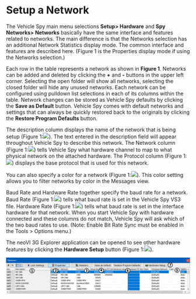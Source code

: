 # Setup a Network

The Vehicle Spy main menu selections **Setup> Hardware** and **Spy Networks> Networks** basically have the same interface and features related to networks. The main difference is that the Networks selection has an additional Network Statistics display mode. The common interface and features are described here. (Figure 1 is the Properties display mode if using the Networks selection.)

Each row in the table represents a network as shown in **Figure 1**. Networks can be added and deleted by clicking the **+** and **-** buttons in the upper left corner. Selecting the open folder will show all networks, selecting the closed folder will hide any unused networks. Each network can be configured using pulldown list selections in each of its columns within the table. Network changes can be stored as Vehicle Spy defaults by clicking the **Save as Default** button. Vehicle Spy comes with default networks and settings that can always be quickly restored back to the originals by clicking the **Restore Program Defaults** button.

The description column displays the name of the network that is being setup (Figure 1:![](https://cdn.intrepidcs.net/support/VehicleSpy/assets/smOne.gif)). The text entered in the description field will appear throughout Vehicle Spy to describe this network. The Network column (Figure 1:![](https://cdn.intrepidcs.net/support/VehicleSpy/assets/smTwo.gif)) tells Vehicle Spy what hardware channel to map to what physical network on the attached hardware. The Protocol column (Figure 1:![](https://cdn.intrepidcs.net/support/VehicleSpy/assets/smThree.gif)) displays the base protocol that is used for this network.

You can also specify a color for a network (Figure 1:![](https://cdn.intrepidcs.net/support/VehicleSpy/assets/smFive.gif)). This color setting allows you to filter networks by color in the Messages view.

Baud Rate and Hardware Rate together specify the baud rate for a network. Baud Rate (Figure 1:![](https://cdn.intrepidcs.net/support/VehicleSpy/assets/smFour.gif)) tells what baud rate is set in the Vehicle Spy VS3 file. Hardware Rate (Figure 1:![](https://cdn.intrepidcs.net/support/VehicleSpy/assets/smSix.gif)) tells what baud rate is set in the interface hardware for that network. When you start Vehicle Spy with hardware connected and these columns do not match, Vehicle Spy will ask which of the two baud rates to use. (Note: Enable Bit Rate Sync must be enabled in the Tools > Options menu.)

The neoVI 3G Explorer application can be opened to see other hardware features by clicking the **Hardware Setup** button (Figure 1:![](https://cdn.intrepidcs.net/support/VehicleSpy/assets/smSeven.gif)).

![Figure 1: Setup networks in Networks view.](../../.gitbook/assets/spynetsetup.gif)
